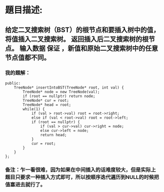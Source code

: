 # 題目描述:
## 给定二叉搜索树（BST）的根节点和要插入树中的值，将值插入二叉搜索树。 返回插入后二叉搜索树的根节点。 输入数据 保证 ，新值和原始二叉搜索树中的任意节点值都不同。
### 我的題解：
```class Solution {
public:
    TreeNode* insertIntoBST(TreeNode* root, int val) {
        TreeNode* node = new TreeNode(val);
        if (root == nullptr) return node;
        TreeNode* cur = root;
        TreeNode* head = root;
        while(1) {
            if (val > root->val) root = root->right;
            else if (val < root->val) root = root->left;
            if (root == nullptr) {
                if (val > cur->val) cur->right = node;
                else cur->left = node;
                return head;
            }
            cur = root;
        }
    }
};
```
### **备注**：乍一看很难，因为如果在中间插入的话难度较大，但是实际上题目只要求一种插入方式即可，所以按顺序迭代遍历到NULL的时候把值塞进去就行了。
